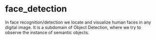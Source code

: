 # face_detection
In face recognition/detection we locate and visualize human faces in any digital image. It is a subdomain of Object Detection, where we try to observe the instance of semantic objects.
